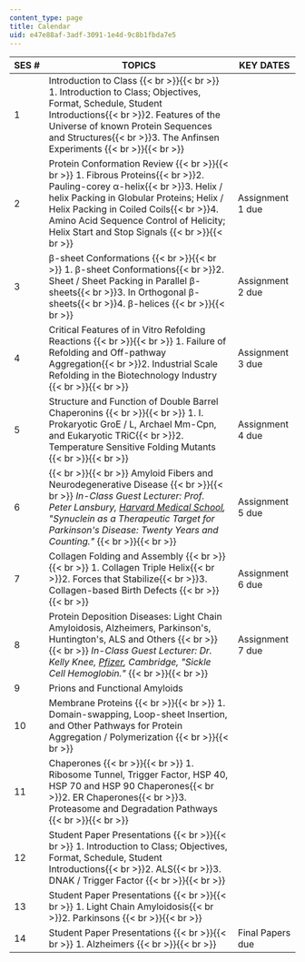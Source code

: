 ```yaml
---
content_type: page
title: Calendar
uid: e47e88af-3adf-3091-1e4d-9c8b1fbda7e5
---
```


| SES # | TOPICS | KEY DATES |
| --- | --- | --- |
| 1 | Introduction to Class {{< br >}}{{< br >}} 1.  Introduction to Class; Objectives, Format, Schedule, Student Introductions{{< br >}}2.  Features of the Universe of known Protein Sequences and Structures{{< br >}}3.  The Anfinsen Experiments {{< br >}}{{< br >}}  | &nbsp; |
| 2 | Protein Conformation Review {{< br >}}{{< br >}} 1.  Fibrous Proteins{{< br >}}2.  Pauling-corey α-helix{{< br >}}3.  Helix / helix Packing in Globular Proteins; Helix / Helix Packing in Coiled Coils{{< br >}}4.  Amino Acid Sequence Control of Helicity; Helix Start and Stop Signals {{< br >}}{{< br >}}  | Assignment 1 due |
| 3 | β-sheet Conformations {{< br >}}{{< br >}} 1.  β-sheet Conformations{{< br >}}2.  Sheet / Sheet Packing in Parallel β-sheets{{< br >}}3.  In Orthogonal β-sheets{{< br >}}4.  β-helices {{< br >}}{{< br >}}  | Assignment 2 due |
| 4 | Critical Features of in Vitro Refolding Reactions {{< br >}}{{< br >}} 1.  Failure of Refolding and Off-pathway Aggregation{{< br >}}2.  Industrial Scale Refolding in the Biotechnology Industry {{< br >}}{{< br >}}  | Assignment 3 due |
| 5 | Structure and Function of Double Barrel Chaperonins {{< br >}}{{< br >}} 1.  I. Prokaryotic GroE / L, Archael Mm-Cpn, and Eukaryotic TRiC{{< br >}}2.  Temperature Sensitive Folding Mutants {{< br >}}{{< br >}}  | Assignment 4 due |
| 6 |  {{< br >}}{{< br >}} Amyloid Fibers and Neurodegenerative Disease {{< br >}}{{< br >}} _In-Class Guest Lecturer: Prof. Peter Lansbury, [Harvard Medical School](http://hms.harvard.edu/), "Synuclein as a Therapeutic Target for Parkinson's Disease: Twenty Years and Counting."_ {{< br >}}{{< br >}}  | Assignment 5 due |
| 7 | Collagen Folding and Assembly {{< br >}}{{< br >}} 1.  Collagen Triple Helix{{< br >}}2.  Forces that Stabilize{{< br >}}3.  Collagen-based Birth Defects {{< br >}}{{< br >}}  | Assignment 6 due |
| 8 | Protein Deposition Diseases: Light Chain Amyloidosis, Alzheimers, Parkinson's, Huntington's, ALS and Others   {{< br >}}{{< br >}} _In-Class Guest Lecturer: Dr. Kelly Knee, [Pfizer](http://www.pfizer.com/), Cambridge, "Sickle Cell Hemoglobin."_ {{< br >}}{{< br >}}  | Assignment 7 due |
| 9 | Prions and Functional Amyloids | &nbsp; |
| 10 | Membrane Proteins {{< br >}}{{< br >}} 1.  Domain-swapping, Loop-sheet Insertion, and Other Pathways for Protein Aggregation / Polymerization {{< br >}}{{< br >}}  | &nbsp; |
| 11 | Chaperones {{< br >}}{{< br >}} 1.  Ribosome Tunnel, Trigger Factor, HSP 40, HSP 70 and HSP 90 Chaperones{{< br >}}2.  ER Chaperones{{< br >}}3.  Proteasome and Degradation Pathways {{< br >}}{{< br >}}  | &nbsp; |
| 12 | Student Paper Presentations {{< br >}}{{< br >}} 1.  Introduction to Class; Objectives, Format, Schedule, Student Introductions{{< br >}}2.  ALS{{< br >}}3.  DNAK / Trigger Factor {{< br >}}{{< br >}}  | &nbsp; |
| 13 | Student Paper Presentations {{< br >}}{{< br >}} 1.  Light Chain Amyloidosis{{< br >}}2.  Parkinsons {{< br >}}{{< br >}}  | &nbsp; |
| 14 | Student Paper Presentations {{< br >}}{{< br >}} 1.  Alzheimers {{< br >}}{{< br >}}  | Final Papers due